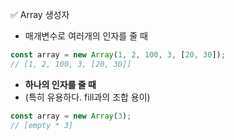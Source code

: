 ✅ Array 생성자
* 매개변수로 여러개의 인자를 줄 때
```javascript
const array = new Array(1, 2, 100, 3, [20, 30]);
// [1, 2, 100, 3, [20, 30]]
```
* <b>하나의 인자를 줄 때</b>
* (특히 유용하다. fill과의 조합 용이)
```javascript
const array = new Array(3);
// [empty * 3]
```
